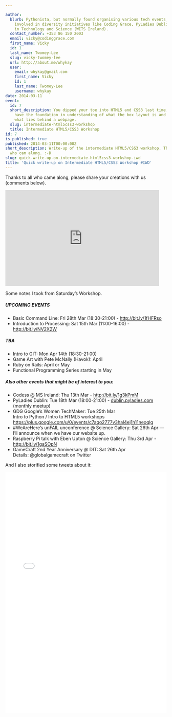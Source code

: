 ```yaml
---

author:
  blurb: Pythonista, but normally found organising various tech events, and now heavily
    involved in diversity initiatives like Coding Grace, PyLadies Dublin, and Women
    in Technology and Science (WITS Ireland).
  contact_number: +353 86 150 2003
  email: vicky@codinggrace.com
  first_name: Vicky
  id: 1
  last_name: Twomey-Lee
  slug: vicky-twomey-lee
  url: http://about.me/whykay
  user:
    email: whykay@gmail.com
    first_name: Vicky
    id: 1
    last_name: Twomey-Lee
    username: whykay
date: 2014-03-11
event:
  id: 7
  short_description: You dipped your toe into HTML5 and CSS3 last time, and/or you
    have the foundation in understanding of what the box layout is and can understand
    what lies behind a webpage.
  slug: intermediate-html5css3-workshop
  title: Intermediate HTML5/CSS3 Workshop
id: 7
is_published: true
published: 2014-03-11T00:00:00Z
short_description: Write-up of the intermediate HTML5/CSS3 workshop. Thanks to all
  who cam along. :-D
slug: quick-write-up-on-intermediate-html5css3-workshop-iwd
title: 'Quick write-up on Intermediate HTML5/CSS3 Workshop #IWD'
---
```


<p>Thanks to all who came along, please share your creations with us (comments below).</p>
<p><iframe frameborder="0" height="299" src="https://docs.google.com/presentation/d/1vkiC90Qc-O5KgVpCq9v7nflJRzXT0orqKGErVZAilEo/embed?start=false&amp;loop=false&amp;delayms=3000" width="480"></iframe></p>
<p>Some notes I took from Saturday&#8217;s Workshop.</p>
<p>
<script src="https://hackpad.com/nus55DqFJtL.js" type="text/javascript"></script></p>
<h5>UPCOMING EVENTS</h5>
<ul><li>Basic Command Line: Fri 28th Mar (18:30-21:00) - <a href="http://bit.ly/1fHFRso">http://bit.ly/1fHFRso</a></li>
<li>Introduction to Processing: Sat 15th Mar (11:00-16:00) - <a href="http://bit.ly/NV2X2W">http://bit.ly/NV2X2W</a></li>
</ul><h5>TBA</h5>
<ul><li>Intro to GIT: Mon Apr 14th (18:30-21:00)</li>
<li>Game Art with Pete McNally (Havok): April</li>
<li>Ruby on Rails: April or May</li>
<li>Functional Programming Series starting in May</li>
</ul><h5>Also other events that might be of interest to you:</h5>
<ul><li>Codess @ MS Ireland: Thu 13th Mar - <a href="http://bit.ly/1g3kPmM">http://bit.ly/1g3kPmM</a></li>
<li>PyLadies Dublin: Tue 18th Mar (18:00-21:00) - <a href="http://www.meetup.com/PyLadiesDublin/">dublin.pyladies.com</a> (monthly meetup)</li>
<li>GDG Google’s Women TechMaker: Tue 25th Mar <br/> Intro to Python / Intro to HTML5 workshops <br/><a href="https://plus.google.com/u/0/events/c7aqo2777v3hal4ej1h11neoqlg">https://plus.google.com/u/0/events/c7aqo2777v3hal4ej1h11neoqlg</a></li>
<li>#WeAreHere’s unFAIL unconference @ Science Gallery: Sat 26th Apr &#8212; I’ll announce when we have our website up.</li>
<li>Raspberry Pi talk with Eben Upton @ Science Gallery: Thu 3rd Apr - <a href="http://bit.ly/1gaSOpN">http://bit.ly/1gaSOpN</a></li>
<li>GameCraft 2nd Year Anniversary @ DIT: Sat 26th Apr <br/> Details: @globalgamecraft on Twitter</li>
</ul><p>And I also storified some tweets about it:</p>
<div class="storify"><iframe frameborder="no" height="750" src="//storify.com/whykay/coding-grace-intermediate-html5-css3-iwd/embed?header=false" width="100%"></iframe>
<script src="//storify.com/whykay/coding-grace-intermediate-html5-css3-iwd.js?header=false" type="text/javascript"></script></div>